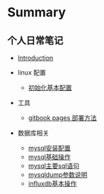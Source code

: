 # Summary

## 个人日常笔记

* [Introduction](README.md)

* linux 配置
  * [初始化基本配置](linux/01_init.md)

* 工具
  * [gitbook pages 部署方法](tools/11_gitbook_pages.md)

* 数据库相关
  * [mysql安装配置](01_install.md)
  * [mysql基础操作](02_base.md)
  * [mysql主要sql语句](03_sql.md)
  * [mysqldump参数说明](04_mysqldump.md)
  * [influxdb基本操作](60_influxdb.md)